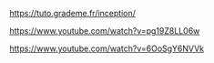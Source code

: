 https://tuto.grademe.fr/inception/

https://www.youtube.com/watch?v=pg19Z8LL06w

https://www.youtube.com/watch?v=6OoSgY6NVVk
